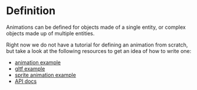 # Definition

Animations can be defined for objects made of a single entity, or complex objects made up of multiple entities.

Right now we do not have a tutorial for defining an animation from scratch, but take a look at the following resources to get an idea of how to write one:

* [animation example][ex_ani]
* [gltf example][ex_gltf]
* [sprite animation example][ex_sprite]
* [API docs][api]

[ex_ani]: https://github.com/amethyst/amethyst/tree/master/examples/animation
[ex_gltf]: https://github.com/amethyst/amethyst/tree/master/examples/gltf
[ex_sprite]: https://github.com/amethyst/amethyst/tree/master/examples/sprite_animation
[api]: https://docs.rs/amethyst_animation
